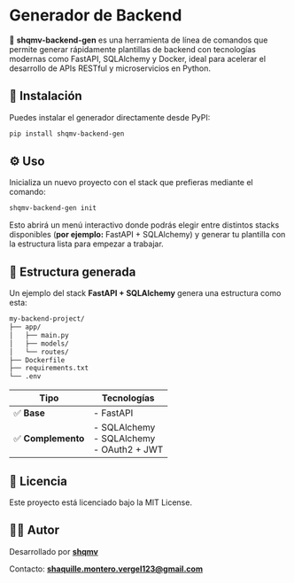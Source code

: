 
# Generador de Backend
🎯 **shqmv-backend-gen** es una herramienta de línea de comandos que permite generar rápidamente plantillas de backend con tecnologías modernas como FastAPI, SQLAlchemy y Docker, ideal para acelerar el desarrollo de APIs RESTful y microservicios en Python.


## 🚀 Instalación
Puedes instalar el generador directamente desde PyPI:
```bash
pip install shqmv-backend-gen
```

## ⚙️ Uso
Inicializa un nuevo proyecto con el stack que prefieras mediante el comando:
```bash
shqmv-backend-gen init
```
Esto abrirá un menú interactivo donde podrás elegir entre distintos stacks disponibles (**por ejemplo:** FastAPI + SQLAlchemy) y generar tu plantilla con la estructura lista para empezar a trabajar.

## 📁 Estructura generada
Un ejemplo del stack **FastAPI + SQLAlchemy** genera una estructura como esta:

```bash
my-backend-project/
├── app/
│   ├── main.py
│   ├── models/
│   └── routes/
├── Dockerfile
├── requirements.txt
└── .env
```

| Tipo           | Tecnologías                |
|----------------|----------------------------|
| ✅ **Base**        | - FastAPI                  |
| ✅ **Complemento** | - SQLAlchemy<br> - SQLAlchemy<br> - OAuth2 + JWT |

## 📝 Licencia
Este proyecto está licenciado bajo la MIT License.

## 👨‍💻 Autor
Desarrollado por [**shqmv**](https://github.com/shqmv)

Contacto: **shaquille.montero.vergel123@gmail.com**
